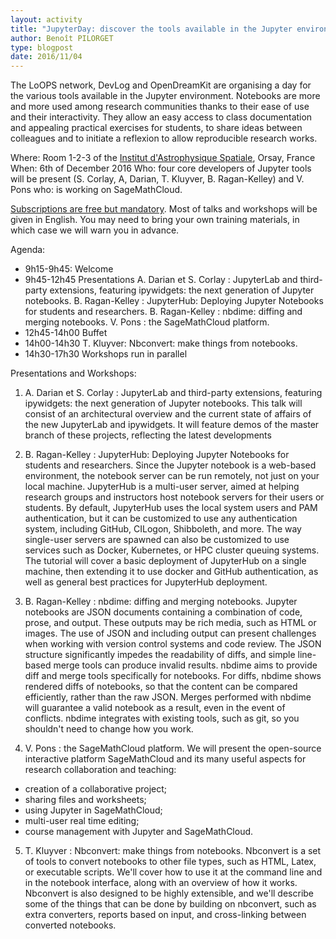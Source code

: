 ```yaml
---
layout: activity
title: "JupyterDay: discover the tools available in the Jupyter environment"
author: Benoît PILORGET
type: blogpost
date: 2016/11/04
---
```


The LoOPS network, DevLog and OpenDreamKit are organising a day for the various tools available in the Jupyter environment.
Notebooks are more and more used among research communities thanks to their ease of use and their interactivity. They allow
an easy access to class documentation and appealing practical exercises for students, to share ideas between colleagues and
to initiate a reflexion to allow reproducible research works.

Where: Room 1-2-3 of the [Institut d'Astrophysique Spatiale](http://www.ias.u-psud.fr/), Orsay, France
When: 6th of December 2016
Who: four core developers of Jupyter tools will be present (S. Corlay, A, Darian, T. Kluyver, B. Ragan-Kelley) and V. Pons
who: is working on SageMathCloud.

[Subscriptions are free but mandatory](https://indico.lal.in2p3.fr/event/3319/registration/register#/register). Most of
talks and workshops will be given in English. You may need to bring your own training materials, in which case we will
warn you in advance.


Agenda:

- 9h15-9h45: Welcome
- 9h45-12h45 Presentations
        A. Darian et S. Corlay : JupyterLab and third-party extensions, featuring ipywidgets: the next generation of
Jupyter notebooks.
        B. Ragan-Kelley : JupyterHub: Deploying Jupyter Notebooks for students and researchers.
        B. Ragan-Kelley : nbdime: diffing and merging notebooks.
        V. Pons : the SageMathCloud platform.
- 12h45-14h00 Buffet
- 14h00-14h30 T. Kluyver: Nbconvert: make things from notebooks.
- 14h30-17h30 Workshops run in parallel


Presentations and Workshops:

1) A. Darian et S. Corlay : JupyterLab and third-party extensions, featuring ipywidgets: the next generation of Jupyter
notebooks.
This talk will consist of an architectural overview and the current state of affairs of the new JupyterLab and ipywidgets.
It will feature demos of the master branch of these projects, reflecting the latest developments
     
2) B. Ragan-Kelley : JupyterHub: Deploying Jupyter Notebooks for students and researchers.
Since the Jupyter notebook is a web-based environment, the notebook server can be run remotely, not just on your local
machine. JupyterHub is a multi-user server, aimed at helping research groups and instructors host notebook servers for
their users or students. By default, JupyterHub uses the local system users and PAM authentication, but it can be
customized to use any authentication system, including GitHub, CILogon, Shibboleth, and more. The way single-user
servers are spawned can also be customized to use services such as Docker, Kubernetes, or HPC cluster queuing systems.
The tutorial will cover a basic deployment of JupyterHub on a single machine, then extending it to use docker and GitHub
authentication, as well as general best practices for JupyterHub deployment.
     
3) B. Ragan-Kelley : nbdime: diffing and merging notebooks.
Jupyter notebooks are JSON documents containing a combination of code, prose, and output. These outputs may be rich
media, such as HTML or images. The use of JSON and including output can present challenges when working with version
control systems and code review. The JSON structure significantly impedes the readability of diffs, and simple line-based
merge tools can produce invalid results. nbdime aims to provide diff and merge tools specifically for notebooks. For diffs,
nbdime shows rendered diffs of notebooks, so that the content can be compared efficiently, rather than the raw JSON. Merges
performed with nbdime will guarantee a valid notebook as a result, even in the event of conflicts. nbdime integrates with
existing tools, such as git, so you shouldn't need to change how you work.
     
4) V. Pons : the SageMathCloud platform.
We will present the open-source interactive platform SageMathCloud and its many useful aspects for research collaboration
and teaching:

- creation of a collaborative project;
- sharing files and worksheets;
- using Jupyter in SageMathCloud;
- multi-user real time editing;
- course management with Jupyter and SageMathCloud.
     
5) T. Kluyver : Nbconvert: make things from notebooks.
Nbconvert is a set of tools to convert notebooks to other file types, such as HTML,
Latex, or executable scripts. We'll cover how to use it at the command line and in the
notebook interface, along with an overview of how it works. Nbconvert is also designed to be highly extensible,
and we'll describe some of the things that can be done by building on nbconvert, such as extra converters, reports
based on input, and cross-linking between converted notebooks.

